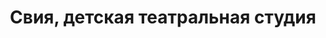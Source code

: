 ---
title: 'Свия, детская театральная студия'
address: 'г. Запорожье, пр.Соборный, 158, к. 316 - А. '
phone: []
url: ''
about: null
searchTitle: 'Свия, детская театральная студия, г. Запорожье, пр.Соборный, 158'
tags:
  - Художественные школы
geometry:
  location:
    lat: 47.8377786
    lng: 35.1424326
  viewport:
    northeast:
      lat: 47.8389687302915
      lng: 35.1435863302915
    southwest:
      lat: 47.8362707697085
      lng: 35.1408883697085
place_id: ChIJeT-lvUtn3EARtkUMkm9NZL4

---
